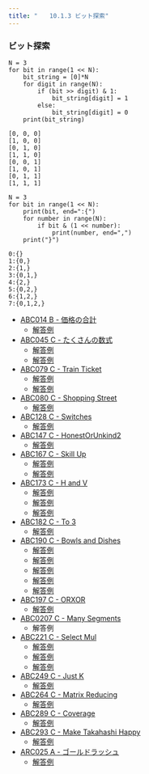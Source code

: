 ```yaml
---
title: "　　10.1.3 ビット探索"
---
```


### ビット探索

```python:サンプルコード
N = 3
for bit in range(1 << N):
    bit_string = [0]*N
    for digit in range(N):
        if (bit >> digit) & 1:
            bit_string[digit] = 1
        else:
            bit_string[digit] = 0
    print(bit_string)
```

```text:実行結果
[0, 0, 0]
[1, 0, 0]
[0, 1, 0]
[1, 1, 0]
[0, 0, 1]
[1, 0, 1]
[0, 1, 1]
[1, 1, 1]
```

```python:サンプルコード
N = 3
for bit in range(1 << N):
    print(bit, end=":{")
    for number in range(N):
        if bit & (1 << number):
            print(number, end=",")
    print("}")
```

```text:実行結果
0:{}
1:{0,}
2:{1,}
3:{0,1,}
4:{2,}
5:{0,2,}
6:{1,2,}
7:{0,1,2,}
```

- [ABC014 B - 価格の合計](https://atcoder.jp/contests/abc014/tasks/abc014_2)
    - [解答例](https://atcoder.jp/contests/abc014/submissions/35454018)
- [ABC045 C - たくさんの数式](https://atcoder.jp/contests/abc045/tasks/arc061_a)
    - [解答例](https://atcoder.jp/contests/abc045/submissions/18355643)
    - [解答例](https://atcoder.jp/contests/abc045/submissions/18299968)
- [ABC079 C - Train Ticket](https://atcoder.jp/contests/abc079/tasks/abc079_c)
    - [解答例](https://atcoder.jp/contests/abc079/submissions/18355677)
    - [解答例](https://atcoder.jp/contests/abc079/submissions/18355686)
- [ABC080 C - Shopping Street](https://atcoder.jp/contests/abc080/tasks/abc080_c)
    - [解答例](https://atcoder.jp/contests/abc080/submissions/18354640)
- [ABC128 C - Switches](https://atcoder.jp/contests/abc128/tasks/abc128_c)
    - [解答例](https://atcoder.jp/contests/abc128/submissions/18355701)
- [ABC147 C - HonestOrUnkind2](https://atcoder.jp/contests/abc147/tasks/abc147_c)
    - [解答例](https://atcoder.jp/contests/abc147/submissions/18355713)
- [ABC167 C - Skill Up](https://atcoder.jp/contests/abc167/tasks/abc167_c)
    - [解答例](https://atcoder.jp/contests/abc167/submissions/13710156)
    - [解答例](https://atcoder.jp/contests/abc167/submissions/13709693)
- [ABC173 C - H and V](https://atcoder.jp/contests/abc173/tasks/abc173_c)
    - [解答例](https://atcoder.jp/contests/abc173/submissions/15048898)
    - [解答例](https://atcoder.jp/contests/abc173/submissions/15049722)
    - [解答例](https://atcoder.jp/contests/abc173/submissions/15020758)
- [ABC182 C - To 3](https://atcoder.jp/contests/abc182/tasks/abc182_c)
    - [解答例](https://atcoder.jp/contests/abc182/submissions/24899799)
- [ABC190 C - Bowls and Dishes](https://atcoder.jp/contests/abc190/tasks/abc190_c)
    - [解答例](https://atcoder.jp/contests/abc190/submissions/29831076)
    - [解答例](https://atcoder.jp/contests/abc190/submissions/29830643)
    - [解答例](https://atcoder.jp/contests/abc190/submissions/29830754)
    - [解答例](https://atcoder.jp/contests/abc190/submissions/29831151)
    - [解答例](https://atcoder.jp/contests/abc190/submissions/29831182)
- [ABC197 C - ORXOR](https://atcoder.jp/contests/abc197/tasks/abc197_c)
    - [解答例](https://atcoder.jp/contests/abc197/submissions/30621095)
- [ABC0207 C - Many Segments](https://atcoder.jp/contests/abc207/tasks/abc207_c)
    - 解答例
- [ABC221 C - Select Mul](https://atcoder.jp/contests/abc221/tasks/abc221_c)
    - [解答例](https://atcoder.jp/contests/abc221/submissions/29608492)
    - [解答例](https://atcoder.jp/contests/abc221/submissions/29608607)
    - [解答例](https://atcoder.jp/contests/abc221/submissions/29608682)
- [ABC249 C - Just K](https://atcoder.jp/contests/abc249/tasks/abc249_c)
    - [解答例](https://atcoder.jp/contests/abc249/submissions/31287937)
- [ABC264 C - Matrix Reducing](https://atcoder.jp/contests/abc264/tasks/abc264_c)
    - [解答例](https://atcoder.jp/contests/abc264/submissions/34195333)
- [ABC289 C - Coverage](https://atcoder.jp/contests/abc289/tasks/abc289_c)
    - [解答例](https://atcoder.jp/contests/abc289/submissions/40568505)
- [ABC293 C - Make Takahashi Happy](https://atcoder.jp/contests/abc293/tasks/abc293_c)
    - [解答例](https://atcoder.jp/contests/abc293/submissions/40544805)
- [ARC025 A - ゴールドラッシュ](https://atcoder.jp/contests/arc025/tasks/arc025_1)
    - [解答例](https://atcoder.jp/contests/arc025/submissions/18355891)